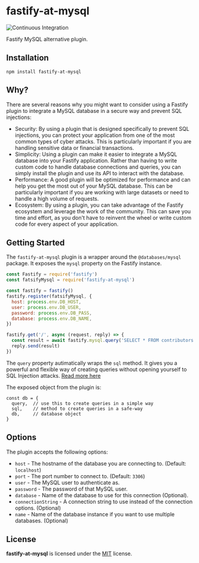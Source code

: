 # fastify-at-mysql

![Continuous Integration](https://github.com/mateonunez/fastify-at-mysql/workflows/ci/badge.svg)

Fastify MySQL alternative plugin.

## Installation

```
npm install fastify-at-mysql
```

## Why?

There are several reasons why you might want to consider using a Fastify plugin to integrate a MySQL database in a secure way and prevent SQL injections:

- Security: By using a plugin that is designed specifically to prevent SQL injections, you can protect your application from one of the most common types of cyber attacks. This is particularly important if you are handling sensitive data or financial transactions.
- Simplicity: Using a plugin can make it easier to integrate a MySQL database into your Fastify application. Rather than having to write custom code to handle database connections and queries, you can simply install the plugin and use its API to interact with the database.
- Performance: A good plugin will be optimized for performance and can help you get the most out of your MySQL database. This can be particularly important if you are working with large datasets or need to handle a high volume of requests.
- Ecosystem: By using a plugin, you can take advantage of the Fastify ecosystem and leverage the work of the community. This can save you time and effort, as you don't have to reinvent the wheel or write custom code for every aspect of your application.


## Getting Started

The `fastify-at-mysql` plugin is a wrapper around the `@databases/mysql` package. It exposes the `mysql` property on the Fastify instance.

```js
const Fastify = require('fastify')
const fatsifyMysql = require('fastify-at-mysql')

const fastify = fastify()
fastify.register(fatsifyMysql, {
  host: process.env.DB_HOST,
  user: process.env.DB_USER,
  password: process.env.DB_PASS,
  database: process.env.DB_NAME,
})

fastify.get('/', async (request, reply) => {
  const result = await fastify.mysql.query('SELECT * FROM contributors')  
  reply.send(result)
})
```

The `query` property autimatically wraps the `sql` method. It gives you a powerful and flexible way of creating queries without opening yourself to SQL Injection attacks. [Read more here](https://www.atdatabases.org/docs/sql)

The exposed object from the plugin is:

```
const db = {
  query,  // use this to create queries in a simple way
  sql,    // method to create queries in a safe-way
  db,     // database object
}
```

## Options

The plugin accepts the following options:

- `host` - The hostname of the database you are connecting to. (Default: `localhost`)
- `port` - The port number to connect to. (Default: `3306`)
- `user` - The MySQL user to authenticate as.
- `password` - The password of that MySQL user.
- `database` - Name of the database to use for this connection (Optional).
- `connectionString` - A connection string to use instead of the connection options. (Optional)
- `name` - Name of the database instance if you want to use multiple databases. (Optional)

## License

**fastify-at-mysql** is licensed under the [MIT](LICENSE) license.
